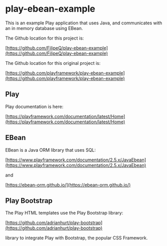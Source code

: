 # play-ebean-example

This is an example Play application that uses Java, and communicates with an in memory database using EBean.

The Github location for this project is:

[https://github.com/FilipeQ/play-ebean-example](https://github.com/FilipeQ/play-ebean-example)

The Github location for this original project is:

[https://github.com/playframework/play-ebean-example](https://github.com/playframework/play-ebean-example)

## Play

Play documentation is here:

[https://playframework.com/documentation/latest/Home](https://playframework.com/documentation/latest/Home)

## EBean

EBean is a Java ORM library that uses SQL:

[https://www.playframework.com/documentation/2.5.x/JavaEbean](https://www.playframework.com/documentation/2.5.x/JavaEbean)

and

[https://ebean-orm.github.io/](https://ebean-orm.github.io/)

## Play Bootstrap

The Play HTML templates use the Play Bootstrap library:

[https://github.com/adrianhurt/play-bootstrap](https://github.com/adrianhurt/play-bootstrap)

library to integrate Play with Bootstrap, the popular CSS Framework.
